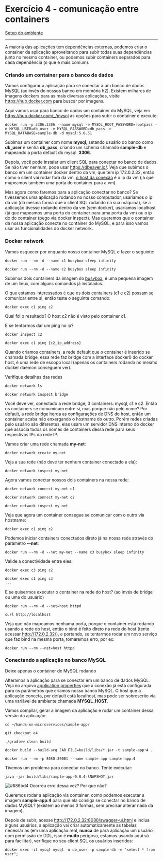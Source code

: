# Exercício 4 - comunicação entre containers
[Setup do ambiente](https://github.com/luizroos/hands-on-microservices)

---

A maioria das aplicações tem dependências externas, podemos criar o container da aplicação aproveitando para subir todas suas dependências junto no mesmo container, ou podemos subir containers separados para cada dependência (o que é mais comum).

### Criando um container para o banco de dados

Vamos configurar a aplicação para se conectar a um banco de dados MySQL (ao invés do nossos banco em memória h2). Existem milhares de imagens dockers para as mais diversas aplicações, visite https://hub.docker.com para buscar por imagens.

Aqui vamos usar para banco de dados um container do MySQL, veja em https://hub.docker.com/_/mysql as opções para subir o container e execute:

```console
docker run -p 3306:3306 --name mysql -e MYSQL_ROOT_PASSWORD=rootpass -e MYSQL_USER=db_user -e MYSQL_PASSWORD=db_pass -e MYSQL_DATABASE=sample-db -d mysql:5.6.51
```

Subimos um container com nome **mysql**, setando usuário do banco como **db_user** e senha **db_pass**, criando um schema chamado **sample-db** e mapeando a porta default do mysql: **3306**.

Depois, você pode instalar um client SQL para conectar no banco de dados. Se não tiver nenhum, pode usar https://dbeaver.io/. Veja que subimos o banco em um container docker dentro da vm, que tem ip 172.0.2.32, então como o client vai rodar fora da vm, [o host da conexão](dbeaver/conn_conf.png) é o ip da vm (já que mapeamos também uma porta do container para a vm).

Mas agora como faremos para a aplicação conectar no banco? Se tivessemos uma aplicação rodando no nosso computador, usaríamos o ip da vm (da mesma forma que o client SQL rodando na sua máquina), se a aplicação tivesse rodando dentro da vm (sem docker), usaríamos localhost (já que mapeamos uma porta do container para uma porta da vm) ou o ip do do container (pego via docker inspect). Mas queremos que o container da nossa aplicação conecte no container do MySQL, e para isso vamos usar as funcionalidades do docker network.

### Docker network

Vamos esquecer por enquanto nosso container MySQL e fazer o seguinte:

```console
docker run --rm -d --name c1 busybox sleep infinity

docker run --rm -d --name c2 busybox sleep infinity
```

Subimos dois containers da imagem do [busybox](https://hub.docker.com/_/busybox/), é uma pequena imagem de um linux, com alguns comandos já instalados.

O que estamos interessados é que os dois containers (c1 e c2) possam se comunicar entre si, então teste o seguinte comando:

```console
docker exec c1 ping c2
```

Qual foi o resultado? O host c2 não é visto pelo container c1.

E se tentarmos dar um ping no ip? 

```console
docker inspect c2

docker exec c1 ping {c2_ip_address}
```

Quando criamos containers, a rede default que o container é inserido se chamada bridge, essa rede faz bridge com a interface docker0 do docker host, é uma rede de escopo local (apenas os containers rodando no mesmo docker daemon conseguem ver). 

Verifique detalhes das redes

```console
docker network ls

docker network inspect bridge
```

Você deve ver, conectado a rede bridge, 3 containers: mysql, c1 e c2. Então os containers se comumicam entre si, mas porque não pelo nome? 
Por default, a rede bridge herda as configurações de DNS do host, então um container acaba não enxergando o hostname do outro. Porém redes criadas pelo usuário são diferentes, elas usam um servidor DNS interno do docker que associa todos os nomes de containers dessa rede para seus respectivos IPs da rede IP.

Vamos criar uma rede chamada **my-net**:

```console
docker network create my-net
```

Veja a sua rede (não deve ter nenhum container conectado a ela):

```console
docker network inspect my-net
```

Agora vamos conectar nossos dois containers na nossa rede:

```console
docker network connect my-net c1

docker network connect my-net c2

docker network inspect my-net
```

Veja que agora um container consegue se comunicar com o outro via hostname:

```console
docker exec c1 ping c2
```

Podemos iniciar containers conectados direto já na nossa rede através do parametro **--net**:

```console
docker run --rm -d --net my-net --name c3 busybox sleep infinity 
```

Valide a conectividade entre eles:

```console
docker exec c3 ping c2

docker exec c1 ping c3
...
```

E se quisermos executar o container na rede do host? (ao invés de bridge ou uma do usuário)

```console
docker run --rm -d --net=host httpd

curl http://localhost
```

Veja que não mapeamos nenhuma porta, porque o container está rodando usando a rede do host, então o bind é feito direto na rede do host (tente acessar http://172.0.2.32/), e portando, se tentarmos rodar um novo serviço que faz bind na mesma porta, tomaremos erro, por ex:

```console
docker run --rm --net=host httpd
```

### Conectando a aplicação no banco MySQL

Deixe apenas o container do MySQL rodando

Alteramos a aplicação para se conectar em um banco de dados MySQL. Veja no arquivo [application.properties](sample-app/src/main/resources/application.properties) que a conexão já está configurada para os parâmetros que criamos nosso banco MySQL. O host que a aplicação conecta, por default está localhost, mas pode ser sobrescrito via uma variável de ambiente chamada **MYSQL_HOST**. 

Vamos compilar, gerar a imagem da aplicação e rodar um container dessa versão da aplicação:

```console
cd ~/hands-on-microservices/sample-app/

git checkout e4

./gradlew clean build

docker build --build-arg JAR_FILE=build/libs/*.jar -t sample-app:4 .

docker run --rm -p 8080:30001 --name sample-app sample-app:4
```

Tivemos um problema para conectar no banco. Tente executar:

```console
java -jar build/libs/sample-app-0.0.4-SNAPSHOT.jar
```

![#686bd4](https://via.placeholder.com/10/686bd4?text=+) Ocorreu erro dessa vez? Por que não?

Queremos rodar a aplicação via container, como podemos executar a imagem **sample-app:4** para que ela consiga se conectar no banco de dados MySQL? (existem ao menos 3 formas, sem precisar alterar nada da imagem).

Depois de subir, acesse http://172.0.2.32:8080/swagger-ui.html e inclua alguns usuários, a aplicação vai criar automaticamente as tabelas necessárias (em uma aplicação real, **nunca** de para aplicação um usuário com permissão de DDL, isso é **muito** perigoso, estamos usando aqui só para facilitar), verifique no seu client SQL os usuários inseridos:

```console
docker exec -it mysql mysql -u db_user -p sample-db -e "select * from user";
```
